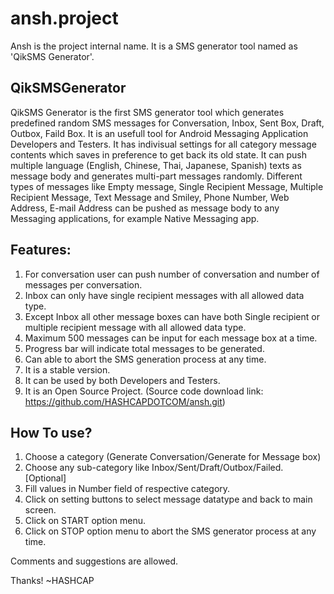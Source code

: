 ansh.project
============

Ansh is the project internal name. It is a SMS generator tool named as 'QikSMS Generator'.

QikSMSGenerator 
----------------

QikSMS Generator is the first SMS generator tool which generates predefined random SMS messages for Conversation, Inbox, Sent Box, Draft, Outbox, Faild Box. It is an usefull tool for Android Messaging Application Developers and Testers. It has indivisual settings for all category message contents which saves in preference to get back its old state. It can push multiple language (English, Chinese, Thai, Japanese, Spanish) texts as message body and generates multi-part messages randomly. Different types of messages like Empty message, Single Recipient Message, Multiple Recipient Message, Text Message and Smiley, Phone Number, Web Address, E-mail Address can be pushed as message body to any Messaging applications, for example Native Messaging app.
 
Features:
------------
1. For conversation user can push number of conversation and number of messages per conversation.
2. Inbox can only have single recipient messages with all allowed data type.
3. Except Inbox all other message boxes can have both Single recipient or multiple recipient message with all allowed data type.
4. Maximum 500 messages can be input for each message box at a time.
5. Progress bar will indicate total messages to be generated.
6. Can able to abort the SMS generation process at any time.
7. It is a stable version.
8. It can be used by both Developers and Testers.
9. It is an Open Source Project. (Source code download link: https://github.com/HASHCAPDOTCOM/ansh.git)

How To use?
-----------------
1. Choose a category (Generate Conversation/Generate for Message box)
2. Choose any sub-category like Inbox/Sent/Draft/Outbox/Failed. [Optional]
2. Fill values in Number field of respective category.
3. Click on setting buttons to select message datatype and back to main screen.
4. Click on START option menu.
5. Click on STOP option menu to abort the SMS generator process at any time.

Comments and suggestions are allowed.

Thanks!
~HASHCAP
